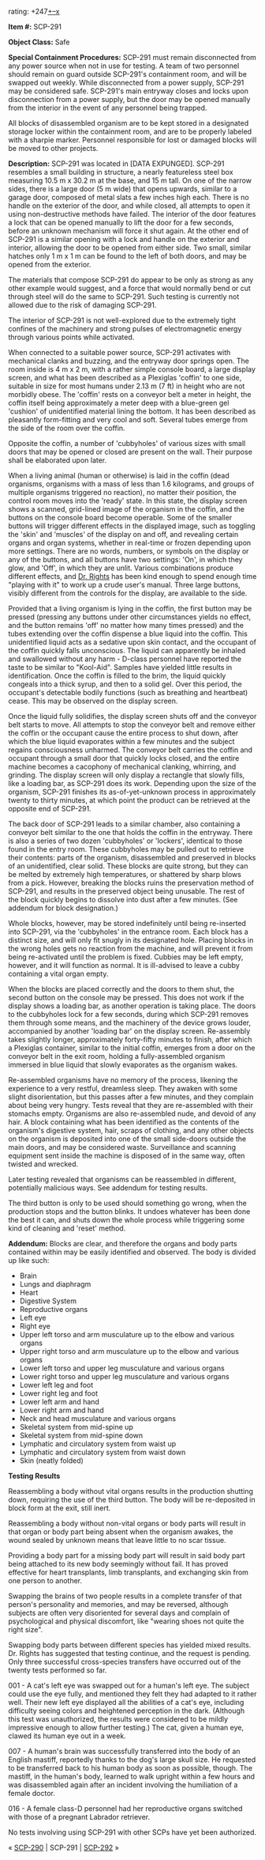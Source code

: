 rating: +247[+](javascript:; "I like it")[–](javascript:; "I don't like it")[x](javascript:; "Cancel my vote")

**Item #:** SCP-291

**Object Class:** Safe

**Special Containment Procedures:** SCP-291 must remain disconnected from any power source when not in use for testing. A team of two personnel should remain on guard outside SCP-291's containment room, and will be swapped out weekly. While disconnected from a power supply, SCP-291 may be considered safe. SCP-291's main entryway closes and locks upon disconnection from a power supply, but the door may be opened manually from the interior in the event of any personnel being trapped.

All blocks of disassembled organism are to be kept stored in a designated storage locker within the containment room, and are to be properly labeled with a sharpie marker. Personnel responsible for lost or damaged blocks will be moved to other projects.

**Description:** SCP-291 was located in \[DATA EXPUNGED\]. SCP-291 resembles a small building in structure, a nearly featureless steel box measuring 10.5 m x 30.2 m at the base, and 15 m tall. On one of the narrow sides, there is a large door (5 m wide) that opens upwards, similar to a garage door, composed of metal slats a few inches high each. There is no handle on the exterior of the door, and while closed, all attempts to open it using non-destructive methods have failed. The interior of the door features a lock that can be opened manually to lift the door for a few seconds, before an unknown mechanism will force it shut again. At the other end of SCP-291 is a similar opening with a lock and handle on the exterior and interior, allowing the door to be opened from either side. Two small, similar hatches only 1 m x 1 m can be found to the left of both doors, and may be opened from the exterior.

The materials that compose SCP-291 do appear to be only as strong as any other example would suggest, and a force that would normally bend or cut through steel will do the same to SCP-291. Such testing is currently not allowed due to the risk of damaging SCP-291.

The interior of SCP-291 is not well-explored due to the extremely tight confines of the machinery and strong pulses of electromagnetic energy through various points while activated.

When connected to a suitable power source, SCP-291 activates with mechanical clanks and buzzing, and the entryway door springs open. The room inside is 4 m x 2 m, with a rather simple console board, a large display screen, and what has been described as a Plexiglas 'coffin' to one side, suitable in size for most humans under 2.13 m (7 ft) in height who are not morbidly obese. The 'coffin' rests on a conveyor belt a meter in height, the coffin itself being approximately a meter deep with a blue-green gel 'cushion' of unidentified material lining the bottom. It has been described as pleasantly form-fitting and very cool and soft. Several tubes emerge from the side of the room over the coffin.

Opposite the coffin, a number of 'cubbyholes' of various sizes with small doors that may be opened or closed are present on the wall. Their purpose shall be elaborated upon later.

When a living animal (human or otherwise) is laid in the coffin (dead organisms, organisms with a mass of less than 1.6 kilograms, and groups of multiple organisms triggered no reaction), no matter their position, the control room moves into the 'ready' state. In this state, the display screen shows a scanned, grid-lined image of the organism in the coffin, and the buttons on the console board become operable. Some of the smaller buttons will trigger different effects in the displayed image, such as toggling the 'skin' and 'muscles' of the display on and off, and revealing certain organs and organ systems, whether in real-time or frozen depending upon more settings. There are no words, numbers, or symbols on the display or any of the buttons, and all buttons have two settings: 'On', in which they glow, and 'Off', in which they are unlit. Various combinations produce different effects, and [Dr. Rights](http://www.scp-wiki.net/happy-birthday-from-nobody) has been kind enough to spend enough time "playing with it" to work up a crude user's manual. Three large buttons, visibly different from the controls for the display, are available to the side.

Provided that a living organism is lying in the coffin, the first button may be pressed (pressing any buttons under other circumstances yields no effect, and the button remains 'off' no matter how many times pressed) and the tubes extending over the coffin dispense a blue liquid into the coffin. This unidentified liquid acts as a sedative upon skin contact, and the occupant of the coffin quickly falls unconscious. The liquid can apparently be inhaled and swallowed without any harm - D-class personnel have reported the taste to be similar to "Kool-Aid". Samples have yielded little results in identification. Once the coffin is filled to the brim, the liquid quickly congeals into a thick syrup, and then to a solid gel. Over this period, the occupant's detectable bodily functions (such as breathing and heartbeat) cease. This may be observed on the display screen.

Once the liquid fully solidifies, the display screen shuts off and the conveyor belt starts to move. All attempts to stop the conveyor belt and remove either the coffin or the occupant cause the entire process to shut down, after which the blue liquid evaporates within a few minutes and the subject regains consciousness unharmed. The conveyor belt carries the coffin and occupant through a small door that quickly locks closed, and the entire machine becomes a cacophony of mechanical clanking, whirring, and grinding. The display screen will only display a rectangle that slowly fills, like a loading bar, as SCP-291 does its work. Depending upon the size of the organism, SCP-291 finishes its as-of-yet-unknown process in approximately twenty to thirty minutes, at which point the product can be retrieved at the opposite end of SCP-291.

The back door of SCP-291 leads to a similar chamber, also containing a conveyor belt similar to the one that holds the coffin in the entryway. There is also a series of two dozen 'cubbyholes' or 'lockers', identical to those found in the entry room. These cubbyholes may be pulled out to retrieve their contents: parts of the organism, disassembled and preserved in blocks of an unidentified, clear solid. These blocks are quite strong, but they can be melted by extremely high temperatures, or shattered by sharp blows from a pick. However, breaking the blocks ruins the preservation method of SCP-291, and results in the preserved object being unusable. The rest of the block quickly begins to dissolve into dust after a few minutes. (See addendum for block designation.)

Whole blocks, however, may be stored indefinitely until being re-inserted into SCP-291, via the 'cubbyholes' in the entrance room. Each block has a distinct size, and will only fit snugly in its designated hole. Placing blocks in the wrong holes gets no reaction from the machine, and will prevent it from being re-activated until the problem is fixed. Cubbies may be left empty, however, and it will function as normal. It is ill-advised to leave a cubby containing a vital organ empty.

When the blocks are placed correctly and the doors to them shut, the second button on the console may be pressed. This does not work if the display shows a loading bar, as another operation is taking place. The doors to the cubbyholes lock for a few seconds, during which SCP-291 removes them through some means, and the machinery of the device grows louder, accompanied by another 'loading bar' on the display screen. Re-assembly takes slightly longer, approximately forty-fifty minutes to finish, after which a Plexiglas container, similar to the initial coffin, emerges from a door on the conveyor belt in the exit room, holding a fully-assembled organism immersed in blue liquid that slowly evaporates as the organism wakes.

Re-assembled organisms have no memory of the process, likening the experience to a very restful, dreamless sleep. They awaken with some slight disorientation, but this passes after a few minutes, and they complain about being very hungry. Tests reveal that they are re-assembled with their stomachs empty. Organisms are also re-assembled nude, and devoid of any hair. A block containing what has been identified as the contents of the organism's digestive system, hair, scraps of clothing, and any other objects on the organism is deposited into one of the small side-doors outside the main doors, and may be considered waste. Surveillance and scanning equipment sent inside the machine is disposed of in the same way, often twisted and wrecked.

Later testing revealed that organisms can be reassembled in different, potentially malicious ways. See addendum for testing results.

The third button is only to be used should something go wrong, when the production stops and the button blinks. It undoes whatever has been done the best it can, and shuts down the whole process while triggering some kind of cleaning and 'reset' method.

**Addendum:** Blocks are clear, and therefore the organs and body parts contained within may be easily identified and observed. The body is divided up like such:

*   Brain
*   Lungs and diaphragm
*   Heart
*   Digestive System
*   Reproductive organs
*   Left eye
*   Right eye
*   Upper left torso and arm musculature up to the elbow and various organs
*   Upper right torso and arm musculature up to the elbow and various organs
*   Lower left torso and upper leg musculature and various organs
*   Lower right torso and upper leg musculature and various organs
*   Lower left leg and foot
*   Lower right leg and foot
*   Lower left arm and hand
*   Lower right arm and hand
*   Neck and head musculature and various organs
*   Skeletal system from mid-spine up
*   Skeletal system from mid-spine down
*   Lymphatic and circulatory system from waist up
*   Lymphatic and circulatory system from waist down
*   Skin (neatly folded)

**Testing Results**

Reassembling a body without vital organs results in the production shutting down, requiring the use of the third button. The body will be re-deposited in block form at the exit, still inert.

Reassembling a body without non-vital organs or body parts will result in that organ or body part being absent when the organism awakes, the wound sealed by unknown means that leave little to no scar tissue.

Providing a body part for a missing body part will result in said body part being attached to its new body seemingly without fail. It has proved effective for heart transplants, limb transplants, and exchanging skin from one person to another.

Swapping the brains of two people results in a complete transfer of that person's personality and memories, and may be reversed, although subjects are often very disoriented for several days and complain of psychological and physical discomfort, like "wearing shoes not quite the right size".

Swapping body parts between different species has yielded mixed results. Dr. Rights has suggested that testing continue, and the request is pending. Only three successful cross-species transfers have occurred out of the twenty tests performed so far.

001 - A cat's left eye was swapped out for a human's left eye. The subject could use the eye fully, and mentioned they felt they had adapted to it rather well. Their new left eye displayed all the abilities of a cat's eye, including difficulty seeing colors and heightened perception in the dark. (Although this test was unauthorized, the results were considered to be mildly impressive enough to allow further testing.) The cat, given a human eye, clawed its human eye out in a week.

007 - A human's brain was successfully transferred into the body of an English mastiff, reportedly thanks to the dog's large skull size. He requested to be transferred back to his human body as soon as possible, though. The mastiff, in the human's body, learned to walk upright within a few hours and was disassembled again after an incident involving the humiliation of a female doctor.

016 - A female class-D personnel had her reproductive organs switched with those of a pregnant Labrador retriever.

No tests involving using SCP-291 with other SCPs have yet been authorized.

« [SCP-290](/scp-290) | SCP-291 | [SCP-292](/scp-292) »